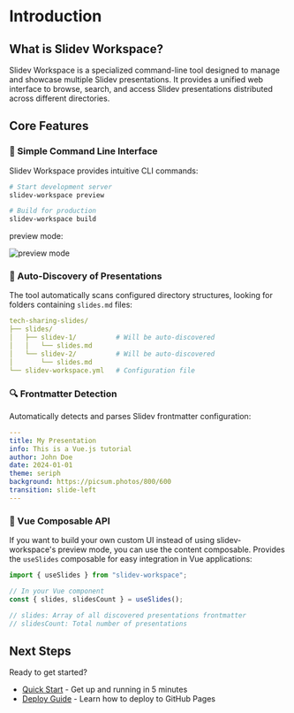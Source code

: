 # Introduction

## What is Slidev Workspace?

Slidev Workspace is a specialized command-line tool designed to manage and showcase multiple Slidev presentations. It provides a unified web interface to browse, search, and access Slidev presentations distributed across different directories.

## Core Features

### 🚀 Simple Command Line Interface

Slidev Workspace provides intuitive CLI commands:

```bash
# Start development server
slidev-workspace preview

# Build for production
slidev-workspace build
```

preview mode:

![preview mode](/preview.webp)

### 📁 Auto-Discovery of Presentations

The tool automatically scans configured directory structures, looking for folders containing `slides.md` files:

```yaml
tech-sharing-slides/
├── slides/
│   ├── slidev-1/          # Will be auto-discovered
│   │   └── slides.md
│   └── slidev-2/          # Will be auto-discovered
│       └── slides.md
└── slidev-workspace.yml   # Configuration file
```

### 🔍 Frontmatter Detection

Automatically detects and parses Slidev frontmatter configuration:

```yaml
---
title: My Presentation
info: This is a Vue.js tutorial
author: John Doe
date: 2024-01-01
theme: seriph
background: https://picsum.photos/800/600
transition: slide-left
---
```

### 🎯 Vue Composable API

If you want to build your own custom UI instead of using slidev-workspace's preview mode, you can use the content composable. Provides the `useSlides` composable for easy integration in Vue applications:

```typescript
import { useSlides } from "slidev-workspace";

// In your Vue component
const { slides, slidesCount } = useSlides();

// slides: Array of all discovered presentations frontmatter
// slidesCount: Total number of presentations
```

## Next Steps

Ready to get started?

- [Quick Start](./quick-start.md) - Get up and running in 5 minutes
- [Deploy Guide](./deploy.md) - Learn how to deploy to GitHub Pages
